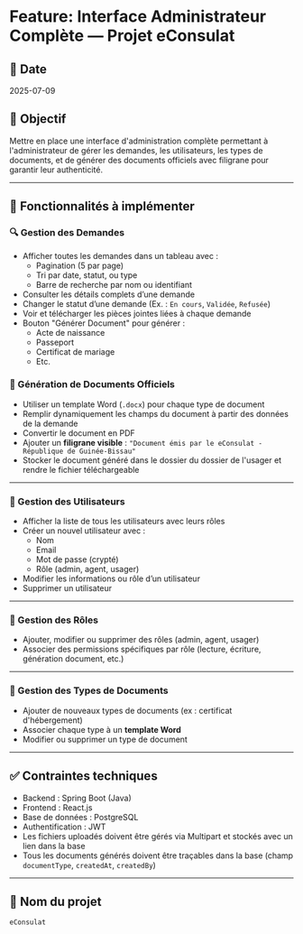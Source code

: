 # Feature: Interface Administrateur Complète — Projet eConsulat

## 📅 Date
2025-07-09

## 🎯 Objectif
Mettre en place une interface d'administration complète permettant à l'administrateur de gérer les demandes, les utilisateurs, les types de documents, et de générer des documents officiels avec filigrane pour garantir leur authenticité.

---

## 🧩 Fonctionnalités à implémenter

### 🔍 Gestion des Demandes
- Afficher toutes les demandes dans un tableau avec :
  - Pagination (5 par page)
  - Tri par date, statut, ou type
  - Barre de recherche par nom ou identifiant
- Consulter les détails complets d’une demande
- Changer le statut d’une demande (Ex. : `En cours`, `Validée`, `Refusée`)
- Voir et télécharger les pièces jointes liées à chaque demande
- Bouton "Générer Document" pour générer :
  - Acte de naissance
  - Passeport
  - Certificat de mariage
  - Etc.

### 🧾 Génération de Documents Officiels
- Utiliser un template Word (`.docx`) pour chaque type de document
- Remplir dynamiquement les champs du document à partir des données de la demande
- Convertir le document en PDF
- Ajouter un **filigrane visible** : `"Document émis par le eConsulat - République de Guinée-Bissau"`
- Stocker le document généré dans le dossier du dossier de l'usager et rendre le fichier téléchargeable

---

### 👤 Gestion des Utilisateurs
- Afficher la liste de tous les utilisateurs avec leurs rôles
- Créer un nouvel utilisateur avec :
  - Nom
  - Email
  - Mot de passe (crypté)
  - Rôle (admin, agent, usager)
- Modifier les informations ou rôle d’un utilisateur
- Supprimer un utilisateur

---

### 🔐 Gestion des Rôles
- Ajouter, modifier ou supprimer des rôles (admin, agent, usager)
- Associer des permissions spécifiques par rôle (lecture, écriture, génération document, etc.)

---

### 📄 Gestion des Types de Documents
- Ajouter de nouveaux types de documents (ex : certificat d'hébergement)
- Associer chaque type à un **template Word**
- Modifier ou supprimer un type de document

---

## ✅ Contraintes techniques
- Backend : Spring Boot (Java)
- Frontend : React.js
- Base de données : PostgreSQL
- Authentification : JWT
- Les fichiers uploadés doivent être gérés via Multipart et stockés avec un lien dans la base
- Tous les documents générés doivent être traçables dans la base (champ `documentType`, `createdAt`, `createdBy`)

---

## 📁 Nom du projet
`eConsulat`
